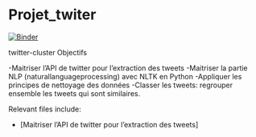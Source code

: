 # Projet_twiter
[![Binder](https://mybinder.org/badge_logo.svg)](https://mybinder.org/v2/gh/inesdai/Projet_twiter/master)



twitter-cluster
Objectifs

-Maitriser l’API de twitter pour l’extraction des tweets
-Maitriser la partie NLP (naturallanguageprocessing) avec NLTK en Python
-Appliquer les principes de nettoyage des données
-Classer les tweets: regrouper ensemble les tweets qui sont similaires.


Relevant files include:
- [Maitriser l’API de twitter pour l’extraction des tweets]
